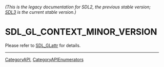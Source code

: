 ###### (This is the legacy documentation for SDL2, the previous stable version; [SDL3](https://wiki.libsdl.org/SDL3/) is the current stable version.)
# SDL_GL_CONTEXT_MINOR_VERSION

Please refer to [SDL_GLattr](SDL_GLattr) for details.

----
[CategoryAPI](CategoryAPI), [CategoryAPIEnumerators](CategoryAPIEnumerators)

